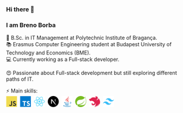 ### Hi there 👋
### I am Breno Borba

🏫 B.Sc. in IT Management at Polytechnic Institute of Bragança.<br>
📚 Erasmus Computer Engineering student at Budapest University of Technology and Economics (BME).<br>
💻 Currently working as a Full-stack developer.

😍 Passionate about Full-stack development but still exploring different paths of IT.

⚡️ Main skills: <br>
<img height="30" alt="javaScript" src="https://raw.githubusercontent.com/devicons/devicon/master/icons/javascript/javascript-original.svg">&nbsp;
<img height="30" alt="typeScript" src="https://raw.githubusercontent.com/devicons/devicon/master/icons/typescript/typescript-original.svg">&nbsp;
<img height="30" alt="react" src="https://raw.githubusercontent.com/devicons/devicon/master/icons/react/react-original.svg">&nbsp;
<img height="30" alt="next.js" src="https://raw.githubusercontent.com/devicons/devicon/master/icons/nextjs/nextjs-original.svg">&nbsp;
<img height="30" alt="java" src="https://github.com/devicons/devicon/blob/master/icons/java/java-original.svg">&nbsp;
<img height="30" alt="spring-boot framework" src="https://raw.githubusercontent.com/devicons/devicon/master/icons/spring/spring-original.svg">&nbsp;
<img height="30" alt="nestjs" src="https://raw.githubusercontent.com/devicons/devicon/master/icons/nestjs/nestjs-original.svg">&nbsp;
<img height="30" alt="tailwindcss" src="https://raw.githubusercontent.com/devicons/devicon/master/icons/tailwindcss/tailwindcss-original.svg">&nbsp;
<!--
**brenoborba/brenoborba** is a ✨ _special_ ✨ repository because its `README.md` (this file) appears on your GitHub profile.
🏫 Systems Analysis student at Polytechnic Institute of Bragança.
🚩 Started programming at 2019.


Here are some ideas to get you started:

- 🔭 I’m currently working on ...
- 🌱 I’m currently learning ...
- 👯 I’m looking to collaborate on ...
- 🤔 I’m looking for help with ...
- 💬 Ask me about ...
- 📫 How to reach me: ...
- 😄 Pronouns: ...
- ⚡ Fun fact: ...
-->
